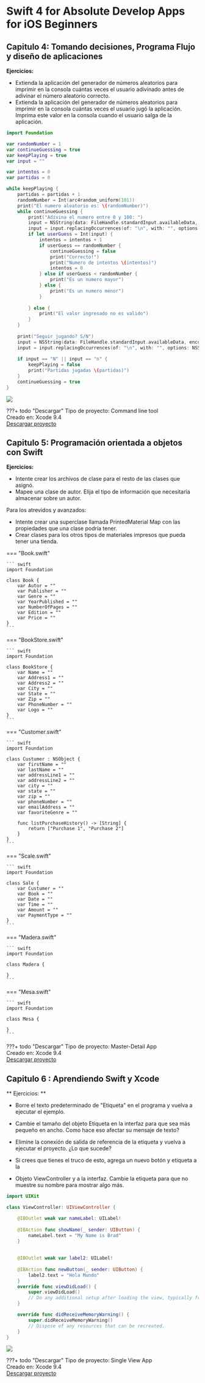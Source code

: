 # Swift 4 for Absolute Develop Apps for iOS Beginners
## Capitulo 4: Tomando decisiones, Programa Flujo y diseño de aplicaciones
**Ejercicios:**

* Extienda la aplicación del generador de números aleatorios para imprimir en la consola cuántas veces el usuario
adivinado antes de adivinar el número aleatorio correcto.
* Extienda la aplicación del generador de números aleatorios para imprimir en la consola cuántas veces el usuario
jugó la aplicación. Imprima este valor en la consola cuando el usuario salga de la aplicación.

```swift
import Foundation

var randomNumber = 1
var continueGuessing = true
var keepPlaying = true
var input = ""

var intentos = 0
var partidas = 0

while keepPlaying {
    partidas = partidas + 1
    randomNumber = Int(arc4random_uniform(101))
    print("El numero aleatorio es: \(randomNumber)")
    while continueGuessing {
        print("Adivina el numero entre 0 y 100: ")
        input = NSString(data: FileHandle.standardInput.availableData, encoding: String.Encoding.utf8.rawValue)! as String
        input = input.replacingOccurrences(of: "\n", with: "", options: NSString.CompareOptions.literal, range: nil)
        if let userGuess = Int(input) {
            intentos = intentos + 1
            if userGuess == randomNumber {
                continueGuessing = false
                print("Correcto!")
                print("Numero de intentos \(intentos)")
                intentos = 0
            } else if userGuess < randomNumber {
                print("Es un numero mayor")
            } else {
                print("Es un numero menor")
            }
            
        } else {
            print("El valor ingresado no es valido")
        }
    }
    
    print("Seguir jugando? S/N")
    input = NSString(data: FileHandle.standardInput.availableData, encoding: String.Encoding.utf8.rawValue)! as String
    input = input.replacingOccurrences(of: "\n", with: "", options: NSString.CompareOptions.literal, range: nil)
    
    if input == "N" || input == "n" {
        keepPlaying = false
        print("Partidas jugadas \(partidas)")
    }
    continueGuessing = true
}
```

![](/../src/unidad2/Screenshot_1.png)

???+ todo "Descargar"
    Tipo de proyecto: Command line tool<br>Creado en: Xcode 9.4<br>[Descargar proyecto](/../src/unidad2/Capitulo4.zip)

## Capitulo 5: Programación orientada a objetos con Swift

**Ejercicios:**

* Intente crear los archivos de clase para el resto de las clases que asignó.
* Mapee una clase de autor. Elija el tipo de información que necesitaría almacenar sobre
un autor.

Para los atrevidos y avanzados:

* Intente crear una superclase llamada PrintedMaterial Map con las propiedades que una clase
podría tener.
* Crear clases para los otros tipos de materiales impresos que pueda tener una tienda.

=== "Book.swift"

    ``` swift
    import Foundation

    class Book {
        var Autor = ""
        var Publisher = ""
        var Genre = ""
        var YearPublished = ""
        var NumberOfPages = ""
        var Edition = ""
        var Price = ""
    }
    ```

=== "BookStore.swift"

    ``` swift
    import Foundation

    class BookStore {
        var Name = ""
        var Address1 = ""
        var Address2 = ""
        var City = ""
        var State = ""
        var Zip = ""
        var PhoneNumber = ""
        var Logo = ""
    }
    ```
=== "Customer.swift"

    ``` swift
    import Foundation

    class Custumer : NSObject {
        var firstName = ""
        var lastName = ""
        var addressLine1 = ""
        var addressLine2 = ""
        var city = ""
        var state = ""
        var zip = ""
        var phoneNumber = ""
        var emailAddress = ""
        var favoriteGenre = ""
        
        func listPurchaseHistory() -> [String] {
            return ["Purchase 1", "Purchase 2"]
        }    
    }
    ```

=== "Scale.swift"

    ``` swift
    import Foundation

    class Sale {
        var Custumer = ""
        var Book = ""
        var Date = ""
        var Time = ""
        var Amount = ""
        var PaymentType = ""
    }
    ```

=== "Madera.swift"

    ``` swift
    import Foundation

    class Madera {
        
    }
    ```

=== "Mesa.swift"

    ``` swift
    import Foundation

    class Mesa {
        
    }
    ```

???+ todo "Descargar"
    Tipo de proyecto: Master-Detail App<br>Creado en: Xcode 9.4<br>[Descargar proyecto](/../src/unidad2/Capitulo5.zip)

## Capitulo 6 : Aprendiendo Swift y Xcode
 ** Ejercicios: ** 

* Borre el texto predeterminado de "Etiqueta" en el programa y vuelva a ejecutar el ejemplo.

* Cambie el tamaño del objeto Etiqueta en la interfaz para que sea más pequeño en ancho. Como hace eso
afectar su mensaje de texto?

* Elimine la conexión de salida de referencia de la etiqueta y vuelva a ejecutar el proyecto. ¿Lo que sucede?

* Si crees que tienes el truco de esto, agrega un nuevo botón y etiqueta a la

* Objeto ViewController y a la interfaz. Cambie la etiqueta para que no muestre su
nombre para mostrar algo más.

```swift
import UIKit

class ViewController: UIViewController {

    @IBOutlet weak var nameLabel: UILabel!
    
    @IBAction func showName(_ sender: UIButton) {
        nameLabel.text = "My Name is Brad"
    }
    
    
    @IBOutlet weak var label2: UILabel!
    
    @IBAction func newButton(_ sender: UIButton) {
        label2.text = "Hola Mundo"
    }
    override func viewDidLoad() {
        super.viewDidLoad()
        // Do any additional setup after loading the view, typically from a nib.
    }

    override func didReceiveMemoryWarning() {
        super.didReceiveMemoryWarning()
        // Dispose of any resources that can be recreated.
    }
}
```
![](/../src/unidad2/Screenshot_2.png)

???+ todo "Descargar"
    Tipo de proyecto: Single View App<br>Creado en: Xcode 9.4<br>[Descargar proyecto](/../src/unidad2/Capitulo6.zip)
